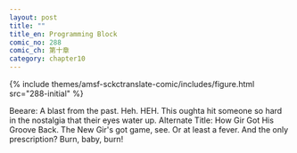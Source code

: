 ```yaml
---
layout: post
title: ""
title_en: Programming Block
comic_no: 288
comic_ch: 第十章
category: chapter10
---
```

{% include themes/amsf-sckctranslate-comic/includes/figure.html src="288-initial" %}

Beeare: A blast from the past. Heh. HEH. This oughta hit someone so hard in the nostalgia that their eyes water up. Alternate Title: How Gir Got His Groove Back. The New Gir's got game, see. Or at least a fever. And the only prescription? Burn, baby, burn!
